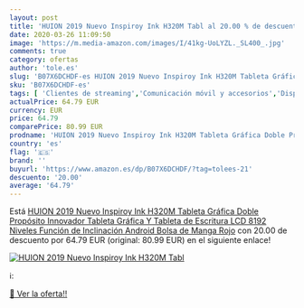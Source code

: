 ```yaml
---
layout: post
title: 'HUION 2019 Nuevo Inspiroy Ink H320M Tabl al 20.00 % de descuento'
date: 2020-03-26 11:09:50
image: 'https://m.media-amazon.com/images/I/41kg-UoLYZL._SL400_.jpg'
comments: true
category: ofertas
author: 'tole.es'
slug: 'B07X6DCHDF-es HUION 2019 Nuevo Inspiroy Ink H320M Tableta Gráfica Doble...'
sku: 'B07X6DCHDF-es'
tags: [ 'Clientes de streaming','Comunicación móvil y accesorios','Dispositivos para el streaming','Electrónica','Equipos de audio y Hi-Fi','Informática','Móviles','Móviles y smartphones libres','Tablets','android', ]
actualPrice: 64.79 EUR
currency: EUR
price: 64.79
comparePrice: 80.99 EUR
prodname: 'HUION 2019 Nuevo Inspiroy Ink H320M Tableta Gráfica Doble Propósito Innovador Tableta Gráfica Y Tableta de Escritura LCD  8192 Niveles  Función de Inclinación  Android  Bolsa de Manga  Rojo'
country: 'es'
flag: '🇪🇸'
brand: ''
buyurl: 'https://www.amazon.es/dp/B07X6DCHDF/?tag=tolees-21'
descuento: '20.00'
average: '64.79'
---
```


Está [HUION 2019 Nuevo Inspiroy Ink H320M Tableta Gráfica Doble Propósito Innovador Tableta Gráfica Y Tableta de Escritura LCD  8192 Niveles  Función de Inclinación  Android  Bolsa de Manga  Rojo](https://www.amazon.es/dp/B07X6DCHDF/?tag=tolees-21) con 20.00 de descuento por 64.79 EUR (original: 80.99 EUR) en el siguiente enlace!

[![HUION 2019 Nuevo Inspiroy Ink H320M Tabl](https://m.media-amazon.com/images/I/41kg-UoLYZL._SL400_.jpg)](https://www.amazon.es/dp/B07X6DCHDF/?tag=tolees-21)

ℹ️:


[🛒 Ver la oferta!!](https://www.amazon.es/dp/B07X6DCHDF/?tag=tolees-21)
